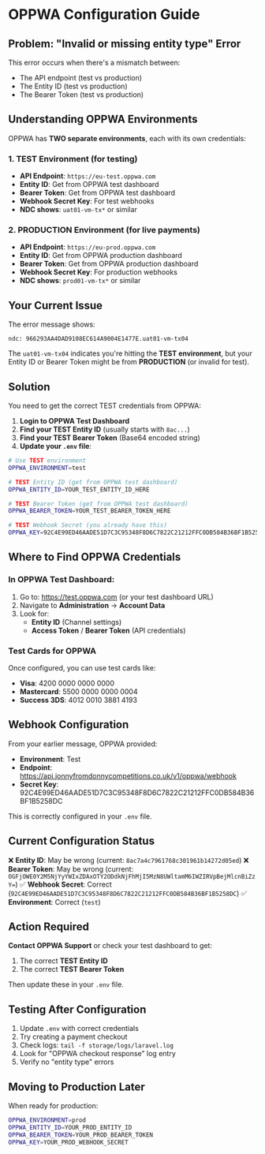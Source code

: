 # OPPWA Configuration Guide

## Problem: "Invalid or missing entity type" Error

This error occurs when there's a mismatch between:
- The API endpoint (test vs production)
- The Entity ID (test vs production)  
- The Bearer Token (test vs production)

## Understanding OPPWA Environments

OPPWA has **TWO separate environments**, each with its own credentials:

### 1. TEST Environment (for testing)
- **API Endpoint**: `https://eu-test.oppwa.com`
- **Entity ID**: Get from OPPWA test dashboard
- **Bearer Token**: Get from OPPWA test dashboard
- **Webhook Secret Key**: For test webhooks
- **NDC shows**: `uat01-vm-tx*` or similar

### 2. PRODUCTION Environment (for live payments)
- **API Endpoint**: `https://eu-prod.oppwa.com`
- **Entity ID**: Get from OPPWA production dashboard
- **Bearer Token**: Get from OPPWA production dashboard
- **Webhook Secret Key**: For production webhooks
- **NDC shows**: `prod01-vm-tx*` or similar

## Your Current Issue

The error message shows:
```
ndc: 966293AA4DAD9108EC614A9004E1477E.uat01-vm-tx04
```

The `uat01-vm-tx04` indicates you're hitting the **TEST environment**, but your Entity ID or Bearer Token might be from **PRODUCTION** (or invalid for test).

## Solution

You need to get the correct TEST credentials from OPPWA:

1. **Login to OPPWA Test Dashboard**
2. **Find your TEST Entity ID** (usually starts with `8ac...`)
3. **Find your TEST Bearer Token** (Base64 encoded string)
4. **Update your `.env` file**:

```bash
# Use TEST environment
OPPWA_ENVIRONMENT=test

# TEST Entity ID (get from OPPWA test dashboard)
OPPWA_ENTITY_ID=YOUR_TEST_ENTITY_ID_HERE

# TEST Bearer Token (get from OPPWA test dashboard)
OPPWA_BEARER_TOKEN=YOUR_TEST_BEARER_TOKEN_HERE

# TEST Webhook Secret (you already have this)
OPPWA_KEY=92C4E99ED46AADE51D7C3C95348F8D6C7822C21212FFC0DB584B36BF1B5258DC
```

## Where to Find OPPWA Credentials

### In OPPWA Test Dashboard:
1. Go to: https://test.oppwa.com (or your test dashboard URL)
2. Navigate to **Administration** → **Account Data**
3. Look for:
   - **Entity ID** (Channel settings)
   - **Access Token** / **Bearer Token** (API credentials)
   
### Test Cards for OPPWA
Once configured, you can use test cards like:
- **Visa**: 4200 0000 0000 0000
- **Mastercard**: 5500 0000 0000 0004
- **Success 3DS**: 4012 0010 3881 4193

## Webhook Configuration

From your earlier message, OPPWA provided:
- **Environment**: Test
- **Endpoint**: https://api.jonnyfromdonnycompetitions.co.uk/v1/oppwa/webhook
- **Secret Key**: 92C4E99ED46AADE51D7C3C95348F8D6C7822C21212FFC0DB584B36BF1B5258DC

This is correctly configured in your `.env` file.

## Current Configuration Status

❌ **Entity ID**: May be wrong (current: `8ac7a4c7961768c301961b14272d05ed`)
❌ **Bearer Token**: May be wrong (current: `OGFjOWE0Y2M5NjYyYWIxZDAxOTY2ODdkNjFhMjI5MzN8UWltamM6IWZIRVpBejMlcnBiZzY=`)
✅ **Webhook Secret**: Correct (`92C4E99ED46AADE51D7C3C95348F8D6C7822C21212FFC0DB584B36BF1B5258DC`)
✅ **Environment**: Correct (`test`)

## Action Required

**Contact OPPWA Support** or check your test dashboard to get:
1. The correct **TEST Entity ID**
2. The correct **TEST Bearer Token**

Then update these in your `.env` file.

## Testing After Configuration

1. Update `.env` with correct credentials
2. Try creating a payment checkout
3. Check logs: `tail -f storage/logs/laravel.log`
4. Look for "OPPWA checkout response" log entry
5. Verify no "entity type" errors

## Moving to Production Later

When ready for production:
```bash
OPPWA_ENVIRONMENT=prod
OPPWA_ENTITY_ID=YOUR_PROD_ENTITY_ID
OPPWA_BEARER_TOKEN=YOUR_PROD_BEARER_TOKEN
OPPWA_KEY=YOUR_PROD_WEBHOOK_SECRET
```
